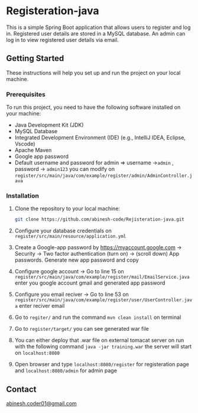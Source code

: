 # Registeration-java

This is a simple Spring Boot application that allows users to register and log in. Registered user details are stored in a MySQL database. An admin can log in to view registered user details via email.

## Getting Started

These instructions will help you set up and run the project on your local machine.

### Prerequisites

To run this project, you need to have the following software installed on your machine:

- Java Development Kit (JDK)
- MySQL Database
- Integrated Development Environment (IDE) (e.g., IntelliJ IDEA, Eclipse, Vscode)
- Apache Maven
- Google app password
- Default username and password for admin => username ->`admin` , password -> `admin123` you can modify on `register/src/main/java/com/example/register/admin/AdminController.java`  

### Installation

1. Clone the repository to your local machine:

   ```bash
   git clone https://github.com/abinesh-code/Rejisteration-java.git
   ```
2. Configure your database credentials on ```register/src/main/resource/application.yml```
3. Create a Google-app password by https://myaccount.google.com -> Security -> Two factor authentication (turn on) -> (scroll down) App passwords. Generate new app password and copy
4. Configure google account -> Go to line 15 on ```register/src/main/java/com/example/register/mail/EmailService.java``` enter you google account gmail and generated app password
5. Configure you email reciver -> Go to line 53 on ```register/src/main/java/com/example/register/user/UserController.java``` enter reciver email
6. Go to ```regiter/``` and run the command `mvn clean install` on terminal
7. Go to ```register/target/``` you can see generated war file
8. You can either deploy that .war file on external tomacat server on run with the following command ```java -jar training.war``` the server will start on `localhost:8080`
9. Open browser and type `localhost:8080/register` for registeration page and `localhost:8080/admin` for admin page

## Contact
abinesh.coder01@gmail.com
